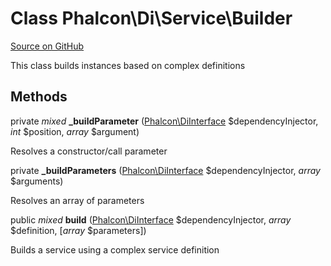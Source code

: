 # Class **Phalcon\\Di\\Service\\Builder**

<a href="https://github.com/phalcon/cphalcon/blob/master/phalcon/di/service/builder.zep" class="btn btn-default btn-sm">Source on GitHub</a>

This class builds instances based on complex definitions


## Methods
private *mixed* **_buildParameter** ([Phalcon\DiInterface](/en/3.2/api/Phalcon_DiInterface) $dependencyInjector, *int* $position, *array* $argument)

Resolves a constructor/call parameter



private  **_buildParameters** ([Phalcon\DiInterface](/en/3.2/api/Phalcon_DiInterface) $dependencyInjector, *array* $arguments)

Resolves an array of parameters



public *mixed* **build** ([Phalcon\DiInterface](/en/3.2/api/Phalcon_DiInterface) $dependencyInjector, *array* $definition, [*array* $parameters])

Builds a service using a complex service definition



